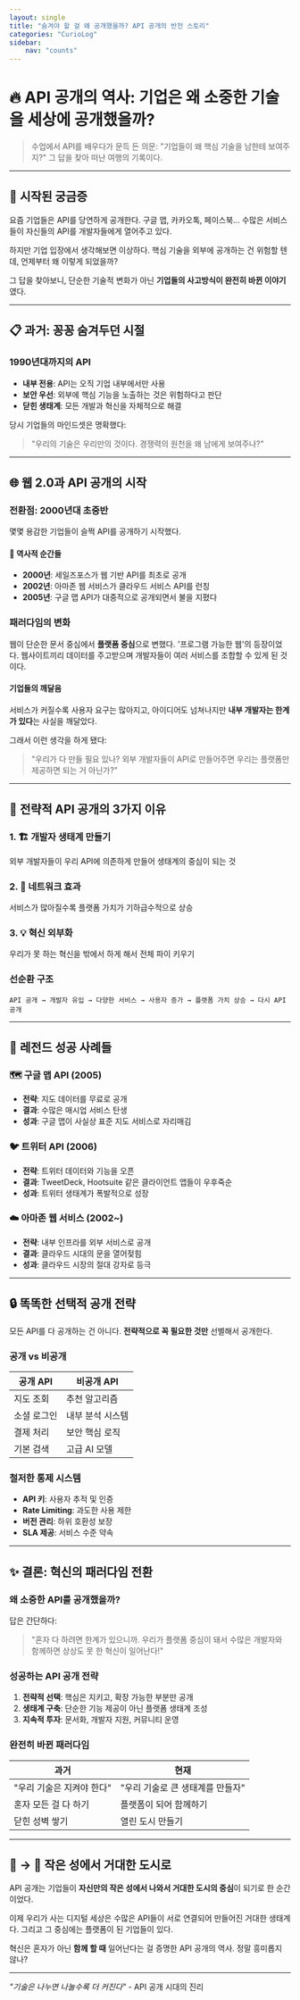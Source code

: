 ```yaml
---
layout: single
title: "숨겨야 할 걸 왜 공개했을까? API 공개의 반전 스토리"
categories: "CurioLog"
sidebar: 
    nav: "counts"
---
```


# 🔥 API 공개의 역사: 기업은 왜 소중한 기술을 세상에 공개했을까?

> 수업에서 API를 배우다가 문득 든 의문: "기업들이 왜 핵심 기술을 남한테 보여주지?" 
> 그 답을 찾아 떠난 여행의 기록이다.

---

## 🤔 시작된 궁금증

요즘 기업들은 API를 당연하게 공개한다. 구글 맵, 카카오톡, 페이스북... 수많은 서비스들이 자신들의 API를 개발자들에게 열어주고 있다. 

하지만 기업 입장에서 생각해보면 이상하다. 핵심 기술을 외부에 공개하는 건 위험할 텐데, 언제부터 왜 이렇게 되었을까?

그 답을 찾아보니, 단순한 기술적 변화가 아닌 **기업들의 사고방식이 완전히 바뀐 이야기**였다.

---

## 📋 과거: 꽁꽁 숨겨두던 시절

### 1990년대까지의 API
- **내부 전용**: API는 오직 기업 내부에서만 사용
- **보안 우선**: 외부에 핵심 기능을 노출하는 것은 위험하다고 판단
- **닫힌 생태계**: 모든 개발과 혁신을 자체적으로 해결

당시 기업들의 마인드셋은 명확했다:
> "우리의 기술은 우리만의 것이다. 경쟁력의 원천을 왜 남에게 보여주나?"

---

## 🌐 웹 2.0과 API 공개의 시작

### 전환점: 2000년대 초중반
몇몇 용감한 기업들이 슬쩍 API를 공개하기 시작했다.

#### 📅 역사적 순간들
- **2000년**: 세일즈포스가 웹 기반 API를 최초로 공개
- **2002년**: 아마존 웹 서비스가 클라우드 서비스 API를 런칭
- **2005년**: 구글 맵 API가 대중적으로 공개되면서 불을 지폈다

### 패러다임의 변화
웹이 단순한 문서 중심에서 **플랫폼 중심**으로 변했다. '프로그램 가능한 웹'의 등장이었다. 웹사이트끼리 데이터를 주고받으며 개발자들이 여러 서비스를 조합할 수 있게 된 것이다.

#### 기업들의 깨달음
서비스가 커질수록 사용자 요구는 많아지고, 아이디어도 넘쳐나지만 **내부 개발자는 한계가 있다**는 사실을 깨달았다.

그래서 이런 생각을 하게 됐다:
> "우리가 다 만들 필요 있나? 외부 개발자들이 API로 만들어주면 우리는 플랫폼만 제공하면 되는 거 아닌가?"

---

## 🎯 전략적 API 공개의 3가지 이유

### 1. 🏗️ 개발자 생태계 만들기
외부 개발자들이 우리 API에 의존하게 만들어 생태계의 중심이 되는 것

### 2. 🔄 네트워크 효과
서비스가 많아질수록 플랫폼 가치가 기하급수적으로 상승

### 3. 💡 혁신 외부화
우리가 못 하는 혁신을 밖에서 하게 해서 전체 파이 키우기

### 선순환 구조
```
API 공개 → 개발자 유입 → 다양한 서비스 → 사용자 증가 → 플랫폼 가치 상승 → 다시 API 공개
```

---

## 💼 레전드 성공 사례들

### 🗺️ 구글 맵 API (2005)
- **전략**: 지도 데이터를 무료로 공개
- **결과**: 수많은 매시업 서비스 탄생
- **성과**: 구글 맵이 사실상 표준 지도 서비스로 자리매김

### 🐦 트위터 API (2006)
- **전략**: 트위터 데이터와 기능을 오픈
- **결과**: TweetDeck, Hootsuite 같은 클라이언트 앱들이 우후죽순
- **성과**: 트위터 생태계가 폭발적으로 성장

### ☁️ 아마존 웹 서비스 (2002~)
- **전략**: 내부 인프라를 외부 서비스로 공개
- **결과**: 클라우드 시대의 문을 열어젖힘
- **성과**: 클라우드 시장의 절대 강자로 등극

---

## 🔒 똑똑한 선택적 공개 전략

모든 API를 다 공개하는 건 아니다. **전략적으로 꼭 필요한 것만** 선별해서 공개한다.

### 공개 vs 비공개
| 공개 API | 비공개 API |
|----------|------------|
| 지도 조회 | 추천 알고리즘 |
| 소셜 로그인 | 내부 분석 시스템 |
| 결제 처리 | 보안 핵심 로직 |
| 기본 검색 | 고급 AI 모델 |

### 철저한 통제 시스템
- **API 키**: 사용자 추적 및 인증
- **Rate Limiting**: 과도한 사용 제한
- **버전 관리**: 하위 호환성 보장
- **SLA 제공**: 서비스 수준 약속

---

## ✨ 결론: 혁신의 패러다임 전환

### 왜 소중한 API를 공개했을까?
답은 간단하다:
> "혼자 다 하려면 한계가 있으니까. 우리가 플랫폼 중심이 돼서 수많은 개발자와 함께하면 상상도 못 한 혁신이 일어난다!"

### 성공하는 API 공개 전략
1. **전략적 선택**: 핵심은 지키고, 확장 가능한 부분만 공개
2. **생태계 구축**: 단순한 기능 제공이 아닌 플랫폼 생태계 조성
3. **지속적 투자**: 문서화, 개발자 지원, 커뮤니티 운영

### 완전히 바뀐 패러다임
| 과거 | 현재 |
|------|------|
| "우리 기술은 지켜야 한다" | "우리 기술로 큰 생태계를 만들자" |
| 혼자 모든 걸 다 하기 | 플랫폼이 되어 함께하기 |
| 닫힌 성벽 쌓기 | 열린 도시 만들기 |

---

## 🏰 → 🌆 작은 성에서 거대한 도시로

API 공개는 기업들이 **자신만의 작은 성에서 나와서 거대한 도시의 중심**이 되기로 한 순간이었다.

이제 우리가 사는 디지털 세상은 수많은 API들이 서로 연결되어 만들어진 거대한 생태계다. 그리고 그 중심에는 플랫폼이 된 기업들이 있다.

혁신은 혼자가 아닌 **함께 할 때** 일어난다는 걸 증명한 API 공개의 역사. 정말 흥미롭지 않나?

---

*"기술은 나누면 나눌수록 더 커진다"* - API 공개 시대의 진리
